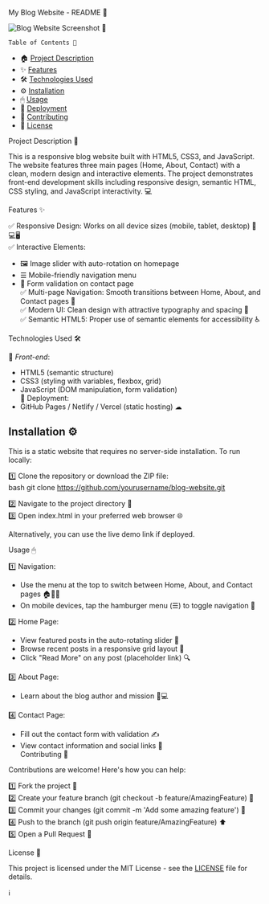 My Blog Website - README 📝

![Blog Website Screenshot](https://www.pexels.com/photo/codes-on-tilt-shift-lens-2004161) 📸

    Table of Contents 📑
- 🏠 [Project Description](#project-description)
- ✨ [Features](#features)
- 🛠 [Technologies Used](#technologies-used)
- ⚙ [Installation](#installation)
- 🖱 [Usage](#usage)
- 🚀 [Deployment](#deployment)
- 🤝 [Contributing](#contributing)
- 📜 [License](#license)

Project Description 📖

This is a responsive blog website built with HTML5, CSS3, and JavaScript. The website features three main pages (Home, About, Contact) with a clean, modern design and interactive elements. The project demonstrates front-end development skills including responsive design, semantic HTML, CSS styling, and JavaScript interactivity. 💻

   Features ✨

✅ Responsive Design: Works on all device sizes (mobile, tablet, desktop) 📱💻🖥  
✅ Interactive Elements:  
  - 🖼 Image slider with auto-rotation on homepage  
  - ☰ Mobile-friendly navigation menu  
  - 📝 Form validation on contact page  
✅ Multi-page Navigation: Smooth transitions between Home, About, and Contact pages 🔄  
✅ Modern UI: Clean design with attractive typography and spacing 🎨  
✅ Semantic HTML5: Proper use of semantic elements for accessibility ♿  

   Technologies Used 🛠

🔷 *Front-end*:  
  - HTML5 (semantic structure)  
  - CSS3 (styling with variables, flexbox, grid)  
  - JavaScript (DOM manipulation, form validation)  
🔷 Deployment:  
  - GitHub Pages / Netlify / Vercel (static hosting) ☁  

   ## Installation ⚙

This is a static website that requires no server-side installation. To run locally:  

1️⃣ Clone the repository or download the ZIP file:  
   bash
   git clone https://github.com/yourusername/blog-website.git
   
2️⃣ Navigate to the project directory 📂  
3️⃣ Open index.html in your preferred web browser 🌐  

Alternatively, you can use the live demo link if deployed.  

  Usage 🖱

1️⃣ Navigation:  
   - Use the menu at the top to switch between Home, About, and Contact pages 🏠👋📨  
   - On mobile devices, tap the hamburger menu (☰) to toggle navigation 📲  

2️⃣ Home Page:  
   - View featured posts in the auto-rotating slider 🎠  
   - Browse recent posts in a responsive grid layout 🔳  
   - Click "Read More" on any post (placeholder link) 🔍  

3️⃣ About Page:  
   - Learn about the blog author and mission 👩💻  

4️⃣ Contact Page:  
   - Fill out the contact form with validation ✍  
   - View contact information and social links 📱  
  Contributing 🤝

Contributions are welcome! Here's how you can help:  

1️⃣ Fork the project 🍴  
2️⃣ Create your feature branch (git checkout -b feature/AmazingFeature) 🌿  
3️⃣ Commit your changes (git commit -m 'Add some amazing feature') 💾  
4️⃣ Push to the branch (git push origin feature/AmazingFeature) ⬆  
5️⃣ Open a Pull Request 🔄  

License 📜

This project is licensed under the MIT License - see the [LICENSE](LICENSE) file for details.  

ℹ
